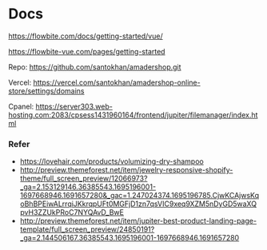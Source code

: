# Docs

<https://flowbite.com/docs/getting-started/vue/>

<https://flowbite-vue.com/pages/getting-started>

Repo: <https://github.com/santokhan/amadershop.git>

Vercel: <https://vercel.com/santokhan/amadershop-online-store/settings/domains>

Cpanel: <https://server303.web-hosting.com:2083/cpsess1431960164/frontend/jupiter/filemanager/index.html>

### Refer

- <https://lovehair.com/products/volumizing-dry-shampoo>
- <http://preview.themeforest.net/item/jewelry-responsive-shopify-theme/full_screen_preview/12066973?_ga=2.153129146.36385543.1695196001-1697668946.1691657280&_gac=1.247024374.1695196785.CjwKCAjwsKqoBhBPEiwALrrqiJKkrqpUFt0MGFjD1zn7qsVIC9xeq9XZM5nDyGD5waXQpvH3ZZUkPRoC7NYQAvD_BwE>
- <http://preview.themeforest.net/item/jupiter-best-product-landing-page-template/full_screen_preview/24850191?_ga=2.144506167.36385543.1695196001-1697668946.1691657280>